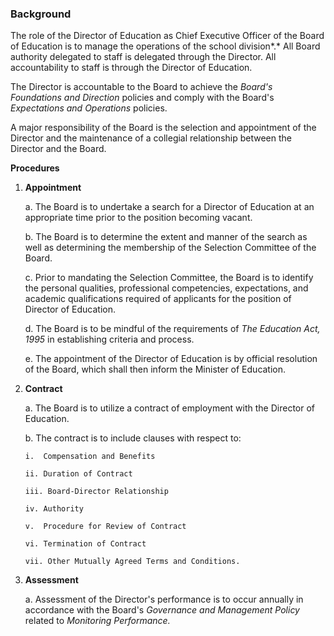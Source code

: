 ### Background

The role of the Director of Education as Chief Executive Officer of the
Board of Education is to manage the operations of the school division*.*
All Board authority delegated to staff is delegated through the
Director. All accountability to staff is through the Director of
Education.

The Director is accountable to the Board to achieve the *Board's
Foundations and Direction* policies and comply with the Board's
*Expectations and Operations* policies.

A major responsibility of the Board is the selection and appointment of
the Director and the maintenance of a collegial relationship between the
Director and the Board.

**Procedures**

1.  **Appointment**

    a.  The Board is to undertake a search for a Director of Education
        at an appropriate time prior to the position becoming vacant.

    b.  The Board is to determine the extent and manner of the search as
        well as determining the membership of the Selection Committee of
        the Board.

    c.  Prior to mandating the Selection Committee, the Board is to
        identify the personal qualities, professional competencies,
        expectations, and academic qualifications required of applicants
        for the position of Director of Education.

    d.  The Board is to be mindful of the requirements of *The Education
        Act, 1995* in establishing criteria and process.

    e.  The appointment of the Director of Education is by official
        resolution of the Board, which shall then inform the Minister of
        Education.

2.  **Contract**

    a.  The Board is to utilize a contract of employment with the
        Director of Education.

    b.  The contract is to include clauses with respect to:

        i.  Compensation and Benefits

        ii. Duration of Contract

        iii. Board-Director Relationship

        iv. Authority

        v.  Procedure for Review of Contract

        vi. Termination of Contract

        vii. Other Mutually Agreed Terms and Conditions.

3.  **Assessment**

    a.  Assessment of the Director's performance is to occur annually in
        accordance with the Board's *Governance and Management Policy*
        related to *Monitoring Performance.*
